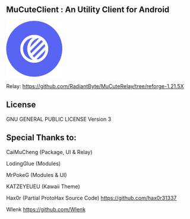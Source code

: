 ## MuCuteClient : An Utility Client for Android

<img src="images/logo.png" alt="Logo" width="30%" />

Relay: https://github.com/RadiantByte/MuCuteRelay/tree/reforge-1.21.5X

## License

GNU GENERAL PUBLIC LICENSE  Version 3

## Special Thanks to:

CaiMuCheng (Package, UI & Relay)

LodingGlue (Modules)

MrPokeG (Modules & UI)

KATZEYEUEU (Kawaii Theme)

Hax0r (Partial ProtoHax Source Code)
https://github.com/hax0r31337

Wlenk
https://github.com/Wlenk
